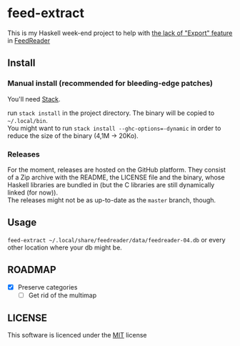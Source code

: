 # feed-extract

This is my Haskell week-end project to help with [the lack of "Export" feature](https://github.com/jangernert/FeedReader/issues/334) in [FeedReader](https://jangernert.github.io/FeedReader/)

## Install

### Manual install (recommended for bleeding-edge patches)

You'll need [Stack](https://haskellstack.org).

run `stack install` in the project directory. The binary will be copied to `~/.local/bin`.  
You might want to run `stack install --ghc-options=-dynamic` in order to reduce the size of the binary (4,1M → 20Ko).

### Releases

For the moment, releases are hosted on the GitHub platform. They consist of a Zip archive with the README, the LICENSE file and the binary, whose Haskell
libraries are bundled in (but the C libraries are still dynamically linked (for now)).  
The releases might not be as up-to-date as the `master` branch, though.

## Usage

`feed-extract ~/.local/share/feedreader/data/feedreader-04.db` or every other location where your db might be.

## ROADMAP

- [x] Preserve categories
  - [ ] Get rid of the multimap

## LICENSE

This software is licenced under the [MIT](LICENSE.md) license

